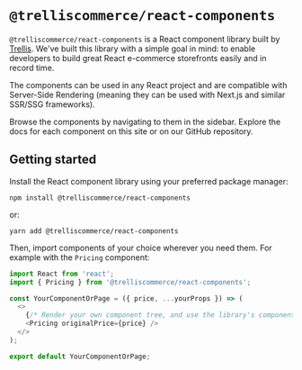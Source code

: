 # `@trelliscommerce/react-components`

`@trelliscommerce/react-components` is a React component library built by [Trellis](https://trellis.co).
We've built this library with a simple goal in mind: to enable developers to build great React e-commerce storefronts
easily and in record time.

The components can be used in any React project and are compatible with Server-Side Rendering (meaning they can be
used with Next.js and similar SSR/SSG frameworks).

Browse the components by navigating to them in the sidebar.
Explore the docs for each component on this site or on our GitHub repository.

## Getting started

Install the React component library using your preferred package manager:

```
npm install @trelliscommerce/react-components
```

or:

```
yarn add @trelliscommerce/react-components
```

Then, import components of your choice wherever you need them.
For example with the `Pricing` component:

```js
import React from 'react';
import { Pricing } from '@trelliscommerce/react-components';

const YourComponentOrPage = ({ price, ...yourProps }) => (
  <>
    {/* Render your own component tree, and use the library's components wherever you need */}
    <Pricing originalPrice={price} />
  </>
);

export default YourComponentOrPage;
```
